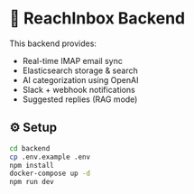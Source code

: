 # 📡 ReachInbox Backend

This backend provides:
- Real-time IMAP email sync  
- Elasticsearch storage & search  
- AI categorization using OpenAI  
- Slack + webhook notifications  
- Suggested replies (RAG mode)

## ⚙️ Setup

```bash
cd backend
cp .env.example .env
npm install
docker-compose up -d
npm run dev

